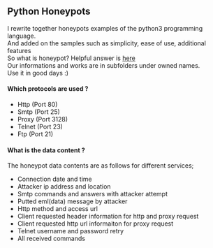 ## Python Honeypots

I rewrite together honeypots examples of the python3 programming language.
<br>And added on the samples such as simplicity, ease of use, additional features
<br>So what is honeypot? Helpful answer is [here](https://en.wikipedia.org/wiki/Honeypot_(computing))
<br>Our informations and works are in subfolders under owned names.
<br>Use it in good days :)

#### Which protocols are used ?
* Http (Port 80) 
* Smtp (Port 25) 
* Proxy (Port 3128) 
* Telnet (Port 23)
* Ftp (Port 21)

#### What is the data content ?
The honeypot data contents are as follows for different services; 
* Connection date and time 
* Attacker ip address and location 
* Smtp commands and answers with attacker attempt 
* Putted eml(data) message by attacker 
* Http method and access url 
* Client requested header information for http and proxy request 
* Client requested http url informaiton for proxy request 
* Telnet username and password retry 
* All received commands